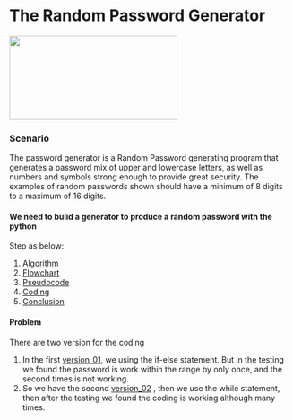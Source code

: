# The Random Password Generator

<img align="centre" width="300" height="150" src="https://1.bp.blogspot.com/-tx7nfp4dVuE/YQAsplWEkxI/AAAAAAAABGE/Jup3qkIiDfg1IMZHxCZpAutoAqPLj6ZOwCLcBGAsYHQ/w1600/Screenshot%2B%2528190%2529%2B%25286%2529.jpg">

### Scenario

The password generator is a Random Password generating program that generates a password mix of upper and lowercase letters, as well as numbers and symbols strong enough to provide great security.
The examples of random passwords shown should have a minimum of 8 digits to a maximum of 16 digits. 

#### We need to bulid a generator to produce a random password with the python

Step as below:
1. [Algorithm](https://github.com/ChengHeo/Python_Project/blob/main/The%20Random%20Password%20Generator/1.0%20Algorithm)
2. [Flowchart](https://github.com/ChengHeo/Python_Project/blob/main/The%20Random%20Password%20Generator/2.0%20Flowchart.pdf)
3. [Pseudocode](https://github.com/ChengHeo/Python_Project/blob/main/The%20Random%20Password%20Generator/3.0%20Pseudocode)
4. [Coding](https://github.com/ChengHeo/Python_Project/blob/main/The%20Random%20Password%20Generator/4.1%20Random_Password_v02.py)
5. [Conclusion](https://github.com/ChengHeo/Python_Project/new/main/The%20Random%20Password%20Generator)

#### Problem

There are two version for the coding
1. In the first [version_01](https://github.com/ChengHeo/Python_Project/blob/main/The%20Random%20Password%20Generator/4.0%20Random_Password_v01.py), we using the if-else statement. But in the testing we found the password is work within the range by only once, and the second times is not working. 
2. So we have the second [version_02](https://github.com/ChengHeo/Python_Project/blob/main/The%20Random%20Password%20Generator/4.1%20Random_Password_v02.py) , then we use the while statement, then after the testing we found the coding is working although many times.
